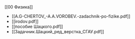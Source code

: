 [[00 Физика]]

- [[A.G-CHERTOV_-A.A.VOROBEV.-zadachnik-po-fizike.pdf]]
- [[irodov.pdf]]
- [[пособие Шацкого.pdf]]
- [[Задачник.Шацкий_ред_верстка_СГАУ.pdf]]
